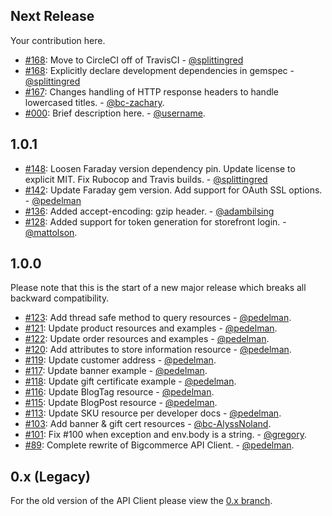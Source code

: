 ## Next Release
Your contribution here.

* [#168](https://github.com/bigcommerce/bigcommerce-api-ruby/pull/168): Move to CircleCI off of TravisCI - [@splittingred](https://github.com/splittingred)
* [#168](https://github.com/bigcommerce/bigcommerce-api-ruby/pull/168): Explicitly declare development dependencies in gemspec - [@splittingred](https://github.com/splittingred)
* [#167](https://github.com/bigcommerce/bigcommerce-api-ruby/pull/167): Changes handling of HTTP response headers to handle lowercased titles. - [@bc-zachary](https://github.com/bc-zachary).
* [#000](https://github.com/bigcommerce/bigcommerce-api-ruby/pull/000): Brief description here. - [@username](https://github.com/username).

## 1.0.1

* [#148](https://github.com/bigcommerce/bigcommerce-api-ruby/pull/148): Loosen Faraday version dependency pin. Update license to explicit MIT. Fix Rubocop and Travis builds. - [@splittingred](https://github.com/splittingred)
* [#142](https://github.com/bigcommerce/bigcommerce-api-ruby/pull/142): Update Faraday gem version. Add support for OAuth SSL options. - [@pedelman](https://github.com/pedelman)
* [#136](https://github.com/bigcommerce/bigcommerce-api-ruby/pull/136): Added accept-encoding: gzip header. - [@adambilsing](https://github.com/adambilsing)
* [#128](https://github.com/bigcommerce/bigcommerce-api-ruby/pull/128): Added support for token generation for storefront login. - [@mattolson](https://github.com/mattolson).

## 1.0.0
Please note that this is the start of a new major release which breaks all backward compatibility.

* [#123](https://github.com/bigcommerce/bigcommerce-api-ruby/pull/123): Add thread safe method to query resources - [@pedelman](https://github.com/pedelman).
* [#121](https://github.com/bigcommerce/bigcommerce-api-ruby/pull/121): Update product resources and examples - [@pedelman](https://github.com/pedelman).
* [#122](https://github.com/bigcommerce/bigcommerce-api-ruby/pull/122): Update order resources and examples - [@pedelman](https://github.com/pedelman).
* [#120](https://github.com/bigcommerce/bigcommerce-api-ruby/pull/120): Add attributes to store information resource - [@pedelman](https://github.com/pedelman).
* [#119](https://github.com/bigcommerce/bigcommerce-api-ruby/pull/119): Update customer address - [@pedelman](https://github.com/pedelman).
* [#117](https://github.com/bigcommerce/bigcommerce-api-ruby/pull/117): Update banner example - [@pedelman](https://github.com/pedelman).
* [#118](https://github.com/bigcommerce/bigcommerce-api-ruby/pull/118): Update gift certificate example - [@pedelman](https://github.com/pedelman).
* [#116](https://github.com/bigcommerce/bigcommerce-api-ruby/pull/116): Update BlogTag resource - [@pedelman](https://github.com/pedelman).
* [#115](https://github.com/bigcommerce/bigcommerce-api-ruby/pull/115): Update BlogPost resource - [@pedelman](https://github.com/pedelman).
* [#113](https://github.com/bigcommerce/bigcommerce-api-ruby/pull/113): Update SKU resource per developer docs - [@pedelman](https://github.com/pedelman).
* [#103](https://github.com/bigcommerce/bigcommerce-api-ruby/pull/103): Add banner & gift cert resources - [@bc-AlyssNoland](https://github.com/bc-AlyssNoland).
* [#101](https://github.com/bigcommerce/bigcommerce-api-ruby/pull/101): Fix #100 when exception and env.body is a string. - [@gregory](https://github.com/gregory).
* [#89](https://github.com/bigcommerce/bigcommerce-api-ruby/pull/89): Complete rewrite of Bigcommerce API Client. - [@pedelman](https://github.com/pedelman).

## 0.x (Legacy)
For the old version of the API Client please view the [0.x branch](https://github.com/bigcommerce/bigcommerce-api-ruby/tree/0.x).
